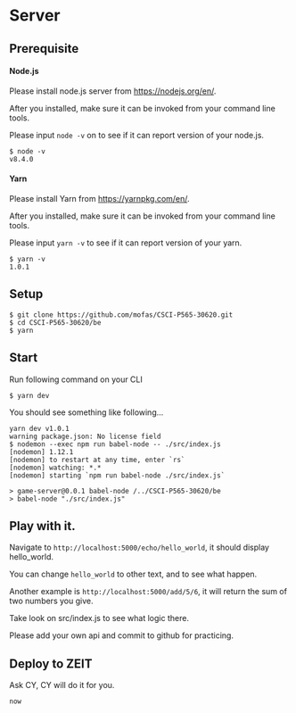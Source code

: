 # Server


## Prerequisite

#### Node.js

Please install node.js server from https://nodejs.org/en/.

After you installed, make sure it can be invoked from your command line tools.

Please input `node -v` on to see if it can report version of your node.js.

```
$ node -v
v8.4.0
```

#### Yarn

Please install Yarn from https://yarnpkg.com/en/.

After you installed, make sure it can be invoked from your command line tools.

Please input `yarn -v` to see if it can report version of your yarn.

```
$ yarn -v
1.0.1
```

## Setup

```
$ git clone https://github.com/mofas/CSCI-P565-30620.git
$ cd CSCI-P565-30620/be
$ yarn
```

## Start

Run following command on your CLI
```
$ yarn dev
```
You should see something like following...

```
yarn dev v1.0.1
warning package.json: No license field
$ nodemon --exec npm run babel-node -- ./src/index.js
[nodemon] 1.12.1
[nodemon] to restart at any time, enter `rs`
[nodemon] watching: *.*
[nodemon] starting `npm run babel-node ./src/index.js`

> game-server@0.0.1 babel-node /../CSCI-P565-30620/be
> babel-node "./src/index.js"
```


## Play with it.

Navigate to `http://localhost:5000/echo/hello_world`, it should display hello_world.

You can change `hello_world` to other text, and to see what happen.

Another example is `http://localhost:5000/add/5/6`, it will return the sum of two numbers you give.

Take look on src/index.js to see what logic there.

Please add your own api and commit to github for practicing.


## Deploy to ZEIT

Ask CY, CY will do it for you.

```
now
```









